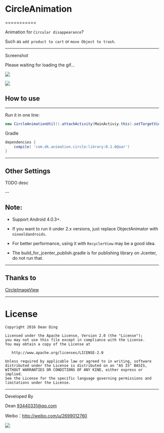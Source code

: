 # CircleAnimation
===========

Animation for `Circular disappearance`?

Such as `add product to cart` or `move Object to trash`.

---
Screenshot


Please waiting for loading the gif...

![](/gif/circle_animation.gif)


![](/gif/circle_animation2.gif)

## How to use
---

Run  it in one line:
```java
new CircleAnimationUtil().attachActivity(MainActiviy.this).setTargetView(mTargetView).setDestView(mDestView).startAnimation();
```
	
Gradle
```groovy
dependencies {
	compile( 'com.dk.animation.circle:library:0.1.0@aar')
}
```	
---

## Other Settings

TODO desc

--
## Note:

- Support Android 4.0.3+.

- If you want to run it under 2.x versions, just replace ObjectAnimator with `nineoldandroids`.

- For better performance, using it with `RecyclerView` may be a good idea.

- The build_for_jcenter_publish.gradle is for publishing library on Jcenter, do not run that.

---
## Thanks to

[CircleImageView](https://github.com/hdodenhof/CircleImageView)

---


# License

    Copyright 2016 Dean Ding

    Licensed under the Apache License, Version 2.0 (the "License");
    you may not use this file except in compliance with the License.
    You may obtain a copy of the License at

       http://www.apache.org/licenses/LICENSE-2.0

    Unless required by applicable law or agreed to in writing, software
    distributed under the License is distributed on an "AS IS" BASIS,
    WITHOUT WARRANTIES OR CONDITIONS OF ANY KIND, either express or implied.
    See the License for the specific language governing permissions and
    limitations under the License.

---
Developed By


Dean <93440331@qq.com>  

Weibo：http://weibo.com/u/2699012760

![](https://avatars0.githubusercontent.com/u/5019523?v=3&s=460)
